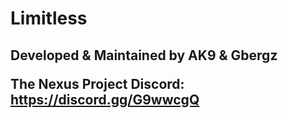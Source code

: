 # Limitless

<h2> Developed & Maintained by AK9 & Gbergz

**The Nexus Project Discord: https://discord.gg/G9wwcgQ**
